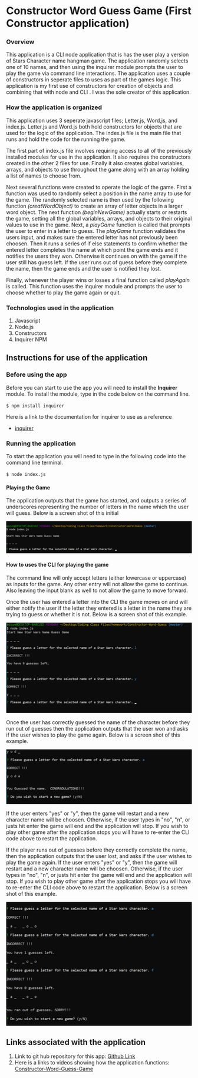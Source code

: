 # Constructor Word Guess Game (First Constructor application)

### Overview
This application is a CLI node application that is has the user play a version of Stars Character name hangman game.  The application randomly selects one of 10 names, and then using the inquirer module prompts the user to play the game via command line interactions.  The application uses a couple of constructors in seperate files to uses as part of the games logic.  This application is my first use of constructors for creation of objects and combining that with node and CLI .  I was the sole creator of this application.

### How the application is organized
This application uses 3 seperate javascript files; Letter.js, Word,js, and index.js.  Letter.js and Word.js both hold constructors for objects that are used for the logic of the application.  The index.js file is the main file that runs and hold the code for the running the game.

The first part of index.js file involves requiring access to all of the previously installed modules for use in the application.  It also requires the constructors created in the other 2 files for use.  Finally it also creates global variables, arrays, and objects to use throughout the game along with an array holding a list of names to choose from. 

Next several functions were created to operate the logic of the game.  First a function was used to randomly select a position in the name array to use for the game.  The randomly selected name is then used by the following function *(creatWordObject)* to create an array of letter objects in a larger word object.  The next function *(beginNewGame)* actually starts or restarts the game, setting all the global variables, arrays, and objects to their original values to use in the game.  Next, a *playGame* function is called that prompts the user to enter in a letter to guess.  The *playGame* function validates the users input, and makes sure the entered letter has not previously been choosen.  Then it runs a series of if else statements to confirm whether the entered letter completes the name at which point the game ends and it notifies the users they won.  Otherwise it continues on with the game if the user still has guess left.  If the user runs out of guess before they complete the name, then the game ends and the user is notified they lost. 

Finally, whenever the player wins or losses a final function called *playAgain* is called.  This function uses the inquirer module and prompts the user to choose whether to play the game again or quit.

### Technologies used in the application
1.  Javascript
2.  Node.js
3.  Constructors
4.  Inquirer NPM

## Instructions for use of the application
### Before using the app
Before you can start to use the app you will need to install the **Inquirer** module.  To install the module, type in the code below on the command line.

`$ npm install inquirer`

Here is a link to the documentation for inquirer to use as a reference 
* [inquirer](https://www.npmjs.com/package/inquirer)

### Running the application
To start the application you will need to type in the following code into the command line terminal.

`$ node index.js`

#### Playing the Game
The application outputs that the game has started, and outputs a series of underscores representing the number of letters in the name which the user will guess. Below is a screen shot of this initial 


  ![Image of first screenshot](images/CWG-1.png)


#### How to uses the CLI for playing the game
The command line will only accept letters (either lowercase or uppercase) as inputs for the game.  Any other entry will not allow the game to continue.  Also leaving the input blank as well to not allow the game to move forward.

Once the user has entered a letter into the CLI the game moves on and will either notify the user if the letter they entered is a letter in the name they are trying to guess or whether it is not.  Below is a screen shot of this example.

  ![Image of correct and incorrect guess](images/CWG-2.png)

Once the user has correctly guessed the name of the character before they run out of guesses then the application outputs that the user won and asks if the user wishes to play the game again.  Below is a screen shot of this example.

  ![Image of correct and incorrect guess](images/CWG-3.png)

If the user enters "yes" or "y", then the game will restart and a new character name will be choosen.  Otherwise, if the user types in "no", "n", or justs hit enter the game will end and the application will stop.  If you wish to play other game after the application stops you will have to re-enter the CLI code above to restart the application.

If the player runs out of guesses before they correctly complete the name, then the application outputs that the user lost, and asks if the user wishes to play the game again.  If the user enters "yes" or "y", then the game will restart and a new character name will be choosen.  Otherwise, if the user types in "no", "n", or justs hit enter the game will end and the application will stop.  If you wish to play other game after the application stops you will have to re-enter the CLI code above to restart the application.  Below is a screen shot of this example.

![Image of correct and incorrect guess](images/CWG-4.png)

## Links associated with the application
1.  Link to git hub repository for this app:  [Github Link](https://github.com/eozuna3/Constructor-Word-Guess)
2. Here is a links to videos showing how the application functions: [Constructor-Word-Guess-Game](https://drive.google.com/file/d/1hbL28NIDCxZHkX-bcyZsvZi0PUa5oiIH/view?usp=sharing)
